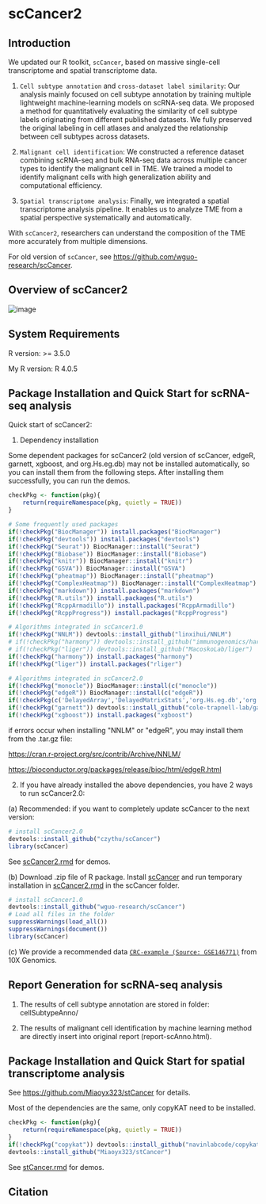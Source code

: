 # scCancer2

## Introduction

We updated our R toolkit, `scCancer`, based on massive single-cell transcriptome and spatial transcriptome data.

1. `Cell subtype annotation` and `cross-dataset label similarity`: Our analysis mainly focused on cell subtype annotation by training multiple lightweight machine-learning models on scRNA-seq data. We proposed a method for quantitatively evaluating the similarity of cell subtype labels originating from different published datasets. We fully preserved the original labeling in cell atlases and analyzed the relationship between cell subtypes across datasets.

2. `Malignant cell identification`: We constructed a reference dataset combining scRNA-seq and bulk RNA-seq data across multiple cancer types to identify the malignant cell in TME. We trained a model to identify malignant cells with high generalization ability and computational efficiency. 

3. `Spatial transcriptome analysis`: Finally, we integrated a spatial transcriptome analysis pipeline. It enables us to analyze TME from a spatial perspective systematically and automatically.

With `scCancer2`, researchers can understand the composition of the TME more accurately from multiple dimensions.

For old version of `scCancer`, see https://github.com/wguo-research/scCancer.

## Overview of scCancer2
![image](https://github.com/czythu/scCancer/blob/master/inst/Overview.png)

## System Requirements

R version: >= 3.5.0

My R version: R 4.0.5

## Package Installation and Quick Start for scRNA-seq analysis

Quick start of scCancer2:

1. Dependency installation

Some dependent packages for scCancer2 (old version of scCancer, edgeR, garnett, xgboost, and org.Hs.eg.db) may not be installed automatically, so you can install them from the following steps. After installing them successfully, you can run the demos.

```R
checkPkg <- function(pkg){
    return(requireNamespace(pkg, quietly = TRUE))
}

# Some frequently used packages
if(!checkPkg("BiocManager")) install.packages("BiocManager")
if(!checkPkg("devtools")) install.packages("devtools")
if(!checkPkg("Seurat")) BiocManager::install("Seurat")
if(!checkPkg("Biobase")) BiocManager::install("Biobase")
if(!checkPkg("knitr")) BiocManager::install("knitr")
if(!checkPkg("GSVA")) BiocManager::install("GSVA")
if(!checkPkg("pheatmap")) BiocManager::install("pheatmap")
if(!checkPkg("ComplexHeatmap")) BiocManager::install("ComplexHeatmap")
if(!checkPkg("markdown")) install.packages("markdown")
if(!checkPkg("R.utils")) install.packages("R.utils")
if(!checkPkg("RcppArmadillo")) install.packages("RcppArmadillo")
if(!checkPkg("RcppProgress")) install.packages("RcppProgress")

# Algorithms integrated in scCancer1.0
if(!checkPkg("NNLM")) devtools::install_github("linxihui/NNLM")
# if(!checkPkg("harmony")) devtools::install_github("immunogenomics/harmony")
# if(!checkPkg("liger")) devtools::install_github("MacoskoLab/liger")
if(!checkPkg("harmony")) install.packages("harmony")
if(!checkPkg("liger")) install.packages("rliger")

# Algorithms integrated in scCancer2.0
if(!checkPkg("monocle")) BiocManager::install(c("monocle"))
if(!checkPkg("edgeR")) BiocManager::install(c("edgeR"))
if(!checkPkg(c('DelayedArray','DelayedMatrixStats','org.Hs.eg.db','org.Mm.eg.db'))) BiocManager::install(c('DelayedArray','DelayedMatrixStats','org.Hs.eg.db','org.Mm.eg.db'))
if(!checkPkg("garnett")) devtools::install_github("cole-trapnell-lab/garnett")
if(!checkPkg("xgboost")) install.packages("xgboost")
```

if errors occur when installing "NNLM" or "edgeR", you may install them from the .tar.gz file:

https://cran.r-project.org/src/contrib/Archive/NNLM/

https://bioconductor.org/packages/release/bioc/html/edgeR.html

2. If you have already installed the above dependencies, you have 2 ways to run scCancer2.0:

(a) Recommended: if you want to completely update scCancer to the next version:

```R
# install scCancer2.0
devtools::install_github("czythu/scCancer")
library(scCancer)
```

See [scCancer2.rmd](https://github.com/czythu/scCancer/blob/master/vignettes/) for demos.

(b) Download .zip file of R package. Install [scCancer](https://github.com/wguo-research/scCancer) and run temporary installation in [scCancer2.rmd](https://github.com/czythu/scCancer/blob/master/vignettes/) in the scCancer folder.

```R
# install scCancer1.0
devtools::install_github("wguo-research/scCancer")
# Load all files in the folder
suppressWarnings(load_all())
suppressWarnings(document())
library(scCancer)
```

(c) We provide a recommended data [`CRC-example (Source: GSE146771)`](https://cloud.tsinghua.edu.cn/f/eeabce03650244cea46e/?dl=1) from 10X Genomics.

## Report Generation for scRNA-seq analysis

1. The results of cell subtype annotation are stored in folder: cellSubtypeAnno/

2. The results of malignant cell identification by machine learning method are directly insert into original report (report-scAnno.html).

## Package Installation and Quick Start for spatial transcriptome analysis

See https://github.com/Miaoyx323/stCancer for details.

Most of the dependencies are the same, only copyKAT need to be installed.

```R
checkPkg <- function(pkg){
    return(requireNamespace(pkg, quietly = TRUE))
}
if(!checkPkg("copykat")) devtools::install_github("navinlabcode/copykat")
devtools::install_github("Miaoyx323/stCancer")
```

See [stCancer.rmd](https://github.com/czythu/scCancer/blob/master/vignettes/) for demos.

## Citation